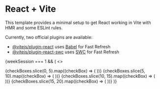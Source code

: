 # React + Vite

This template provides a minimal setup to get React working in Vite with HMR and some ESLint rules.

Currently, two official plugins are available:

- [@vitejs/plugin-react](https://github.com/vitejs/vite-plugin-react/blob/main/packages/plugin-react/README.md) uses [Babel](https://babeljs.io/) for Fast Refresh
- [@vitejs/plugin-react-swc](https://github.com/vitejs/vite-plugin-react-swc) uses [SWC](https://swc.rs/) for Fast Refresh

{weekSession === 1 && (
<>
<Td>
<HStack>
{checkBoxes.slice(0, 5).map((checkBox) => (
<DayCheckBox key={checkBox.id} {...checkBox} />
))}
</HStack>
</Td>
<Td>
<HStack>
{checkBoxes.slice(5, 10).map((checkBox) => (
<DayCheckBox key={checkBox.id} {...checkBox} />
))}
</HStack>
</Td>
<Td>
<HStack>
{checkBoxes.slice(10, 15).map((checkBox) => (
<DayCheckBox key={checkBox.id} {...checkBox} />
))}
</HStack>
</Td>
<Td>
<HStack>
{checkBoxes.slice(15, 20).map((checkBox) => (
<DayCheckBox key={checkBox.id} {...checkBox} />
))}
</HStack>
</Td>
</>
)}
